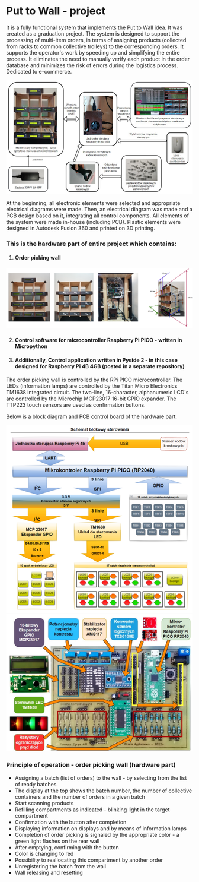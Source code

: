 # Put to Wall - project
It is a fully functional system that implements the Put to Wall idea. 
It was created as a graduation project.
The system is designed to support the processing of multi-item orders, in terms of assigning products (collected from racks to common collective trolleys) to the corresponding orders.
It supports the operator's work by speeding up and simplifying the entire process. It eliminates the need to manually verify each product in the order database and minimizes the risk of errors during the logistics process.
Dedicated to e-commerce.

![img.png](pictures/ptw_schematic_diagram.png)

At the beginning, all electronic elements were selected and appropriate electrical diagrams were made. 
Then, an electrical diagram was made and a PCB design based on it, integrating all control components. 
All elements of the system were made in-house (including PCB). 
Plastic elements were designed in Autodesk Fusion 360 and printed on 3D printing.


### This is the hardware part of entire project which contains: 
1. #### Order picking wall

![img.png](pictures/ptw_hardware_part.png)

2. #### Control software for microcontroller Raspberry Pi PICO - written in Micropython
3. #### Additionally, Control application written in Pyside 2 - in this case designed for Raspberry Pi 4B 4GB (posted in a separate repository)


The order picking wall is controlled by the RPi PICO microcontroller.
The LEDs (information lamps) are controlled by the Titan Micro Electronics TM1638 integrated circuit.
The two-line, 16-character, alphanumeric LCD's are controlled by the Microchip MCP23017 16-bit GPIO expander.
The TTP223 touch sensors are used as confirmation buttons.

Below is a block diagram and PCB control board of the hardware part.

![img.png](pictures/ptw_block_diagram.png) ![img.png](pictures/ptw_pcb_control_board.png)

### Principle of operation - order picking wall (hardware part)

- Assigning a batch (list of orders) to the wall - by selecting from the list of ready batches
- The display at the top shows the batch number, the number of collective containers and the number of orders in a given batch
- Start scanning products
- Refilling compartments as indicated - blinking light in the target compartment
- Confirmation with the button after completion
- Displaying information on displays and by means of information lamps
- Completion of order picking is signaled by the appropriate color - a green light flashes on the rear wall
- After emptying, confirming with the button
- Color is changing to red
- Possibility to reallocating this compartment by another order
- Unregistering the batch from the wall
- Wall releasing and resetting
